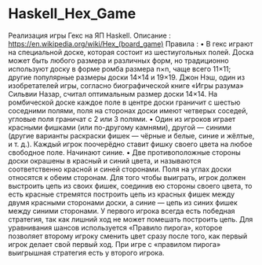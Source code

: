 # Haskell_Hex_Game
Реализация игры Гекс на ЯП Haskell.
Описание : https://en.wikipedia.org/wiki/Hex_(board_game)
Правила :
•	В гекс играют на специальной доске, которая состоит из шестиугольных полей. Доска может быть любого размера и различных форм, но традиционно используют доску в форме ромба размера n×n, чаще всего 11×11; другие популярные размеры доски 14×14 и 19×19. Джон Нэш, один из изобретателей игры, согласно биографической книге «Игры разума» Сильвии Назар, считал оптимальным размер доски 14×14. На ромбической доске каждое поле в центре доски граничит с шестью соседними полями, поля на сторонах доски имеют четверых соседей, угловые поля граничат с 2 или 3 полями.
•	Один из игроков играет красными фишками (или по-другому камнями), другой — синими (другие варианты раскраски фишек — чёрные и белые, синие и жёлтые, и т. д.). Каждый игрок поочерёдно ставит фишку своего цвета на любое свободное поле. Начинают синие.
•	Две противоположные стороны доски окрашены в красный и синий цвета, и называются соответственно красной и синей сторонами. Поля на углах доски относятся к обеим сторонам. Для того чтобы выиграть, игрок должен выстроить цепь из своих фишек, соединив ею стороны своего цвета, то есть красные стремятся построить цепь из красных фишек между двумя красными сторонами доски, а синие — цепь из синих фишек между синими сторонами.
У первого игрока всегда есть победная стратегия, так как лишний ход не может помешать построить цепь. Для уравнивания шансов используется «Правило пирога», которое позволяет второму игроку сменить цвет сразу после того, как первый игрок делает свой первый ход. При игре с «правилом пирога» выигрышная стратегия есть у второго игрока.
